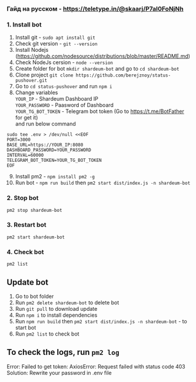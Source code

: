 ### Гайд на русском - https://teletype.in/@skaarj/P7aI0FoNjNh

### 1. Install bot 

1. Install git - `sudo apt install git`
2. Check git version - `git --version`
3. Install Nodejs (https://github.com/nodesource/distributions/blob/master/README.md)
4. Check NodeJs cersion - `node --version`
5. Create folder for bot `mkdir shardeum-bot` and go to `cd shardeum-bot`
6. Clone project `git clone https://github.com/berejznoy/status-pushover.git`
7. Go to `cd status-pushover` and run `npm i`
8. Change variables\
   `YOUR_IP` - Shardeum Dashboard IP\
   `YOUR_PASSWORD` - Paasword of Dashboard\
   `YOUR_TG_BOT_TOKEN` - Telegram bot token (Go to https://t.me/BotFather for get it) \
   and run below command
```
sudo tee .env > /dev/null <<EOF
PORT=3000
BASE_URL=https://YOUR_IP:8080
DASHBOARD_PASSWORD=YOUR_PASSWORD
INTERVAL=60000
TELEGRAM_BOT_TOKEN=YOUR_TG_BOT_TOKEN
EOF
```
9. Install pm2 - `npm install pm2 -g`
10. Run bot - `npm run build` then `pm2 start dist/index.js -n shardeum-bot`

### 2. Stop bot
   `pm2 stop shardeum-bot`

### 3. Restart bot 
   `pm2 start shardeum-bot`
   
### 4. Check bot
   `pm2 list` 

   
## Update bot
1. Go to bot folder
2. Run `pm2 delete shardeum-bot` to delete bot
3. Run `git pull` to download update
4. Run `npm i` to install dependencies
5. Run `npm run build` then `pm2 start dist/index.js -n shardeum-bot` - to start bot
6. Run `pm2 list` to check bot

## To check the logs, run  `pm2 log` 

Error: Failed to get token: AxiosError: Request failed with status code 403
Solution: Rewrite your password in .env file
